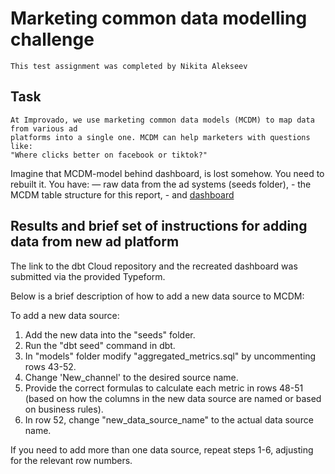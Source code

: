 # Marketing common data modelling challenge
	This test assignment was completed by Nikita Alekseev

## Task
	At Improvado, we use marketing common data models (MCDM) to map data from various ad 
    platforms into a single one. MCDM can help marketers with questions like: 
    "Where clicks better on facebook or tiktok?"

Imagine that MCDM-model behind dashboard, is lost somehow. You need to rebuilt it. You have:
	— raw data from the ad systems (seeds folder),
	- the MCDM table structure for this report, 
	- and [dashboard](https://lookerstudio.google.com/reporting/fa668749-b82f-41a8-a12e-f7d9c0733b57/page/tEnnC)


## Results and brief set of instructions for adding data from new ad platform

The link to the dbt Cloud repository and the recreated dashboard was submitted via the provided Typeform.

Below is a brief description of how to add a new data source to MCDM:

To add a new data source:

1. Add the new data into the "seeds" folder.
2. Run the "dbt seed" command in dbt.
3. In "models" folder modify "aggregated_metrics.sql" by uncommenting rows 43-52.
4. Change 'New_channel' to the desired source name.
5. Provide the correct formulas to calculate each metric in rows 48-51 (based on how the columns in the new data source are named or based on business rules).
6. In row 52, change "new_data_source_name" to the actual data source name.

If you need to add more than one data source, repeat steps 1-6, adjusting for the relevant row numbers.